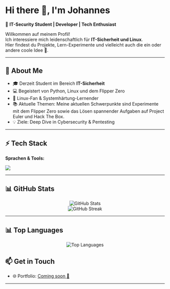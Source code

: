 # Hi there 👋, I'm Johannes  

🔐 **IT-Security Student | Developer | Tech Enthusiast**  

Willkommen auf meinem Profil!  
Ich interessiere mich leidenschaftlich für **IT-Sicherheit und Linux**.  
Hier findest du Projekte, Lern-Experimente und vielleicht auch die ein oder andere coole Idee 🚀.  

---

## 🌱 About Me  
- 🎓 Derzeit Student im Bereich **IT-Sicherheit**  
- 💻 Begeistert von Python, Linux und dem Flipper Zero
- 🐧 Linux-Fan & Systemhärtung-Lernender  
- 📚 Aktuelle Themen:  Meine aktuellen Schwerpunkte sind Experimente mit dem Flipper Zero sowie das Lösen spannender               Aufgaben auf Project Euler und Hack The Box.
- 💡 Ziele: Deep Dive in Cybersecurity & Pentesting  

---

## ⚡ Tech Stack  

**Sprachen & Tools:**  
<p>
  <img src="https://skillicons.dev/icons?i=python,c,linux,bash,git,github,vscode" />
</p>

---

## 📊 GitHub Stats  

<p align="center">
  <img src="https://github-readme-stats.vercel.app/api?username=JohannesFleischer-commits&show_icons=true&theme=dracula" alt="GitHub Stats" />
  <br/>
  <img src="https://github-readme-streak-stats.herokuapp.com/?user=JohannesFleischer-commits&theme=dracula" alt="GitHub Streak" />
</p>

---

## 📊 Top Languages

<p align="center">
  <img src="https://github-readme-stats.vercel.app/api/top-langs/?username=JohannesFleischer-commits&layout=compact&theme=dracula" alt="Top Languages" />
</p>






## 📫 Get in Touch  
- 🌐 Portfolio: [Coming soon 🚀](#)  

---


